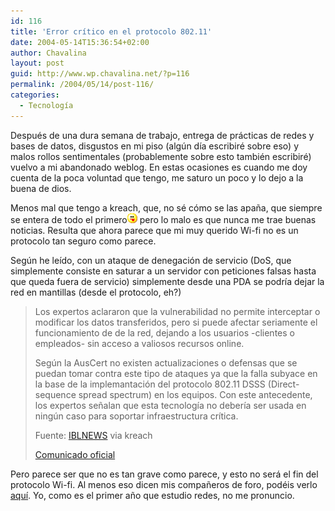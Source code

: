 ```yaml
---
id: 116
title: 'Error crítico en el protocolo 802.11'
date: 2004-05-14T15:36:54+02:00
author: Chavalina
layout: post
guid: http://www.wp.chavalina.net/?p=116
permalink: /2004/05/14/post-116/
categories:
  - Tecnología
---
```

Después de una dura semana de trabajo, entrega de prácticas de redes y bases de datos, disgustos en mi piso (algún día escribiré sobre eso) y malos rollos sentimentales (probablemente sobre esto también escribiré) vuelvo a mi abandonado weblog. En estas ocasiones es cuando me doy cuenta de la poca voluntad que tengo, me saturo un poco y lo dejo a la buena de dios. 

Menos mal que tengo a <span class="alguien">kreach</span>, que, no sé cómo se las apaña, que siempre se entera de todo el primero<img src="/imagenes/emoticonos/lengua.gif" alt="emo lengua" width="16" height="16" /> pero lo malo es que nunca me trae buenas noticias. Resulta que ahora parece que mi muy querido Wi-fi no es un protocolo tan seguro como parece.

Según he leído, con un ataque de denegación de servicio (DoS, que simplemente consiste en saturar a un servidor con peticiones falsas hasta que queda fuera de servicio) simplemente desde una PDA se podría dejar la red en mantillas (desde el protocolo, eh?)

> Los expertos aclararon que la vulnerabilidad no permite interceptar o modificar los datos transferidos, pero si puede afectar seriamente el funcionamiento de de la red, dejando a los usuarios -clientes o empleados- sin acceso a valiosos recursos online. 
> 
> Según la AusCert no existen actualizaciones o defensas que se puedan tomar contra este tipo de ataques ya que la falla subyace en la base de la implemantación del protocolo 802.11 DSSS (Direct-sequence spread spectrum) en los equipos. Con este antecedente, los expertos señalan que esta tecnología no debería ser usada en ningún caso para soportar infraestructura crítica. 
> 
> <p class="cita">
>   Fuente: <a href="http://iblnews.com/noticias/05/107606.html" target="_blank">IBLNEWS</a> via kreach
> </p>
> 
> <p class="cita">
>   <a href="http://www.auscert.org.au/render.html?it=4091" target="_blank">Comunicado oficial</a>
> </p>

Pero parece ser que no es tan grave como parece, y esto no será el fin del protocolo Wi-fi. Al menos eso dicen mis compañeros de foro, podéis verlo <a href="http://www.gsmspain.com/foros/showthread.php?s=&threadid=208000" target="_blank">aquí</a>. Yo, como es el primer año que estudio redes, no me pronuncio.